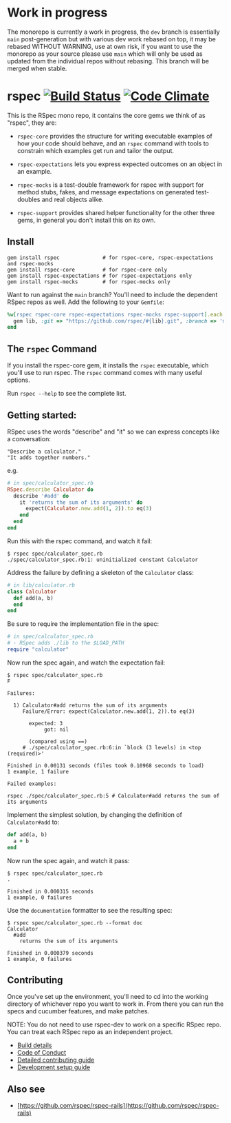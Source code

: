 # Work in progress

The monorepo is currently a work in progress, the `dev` branch is essentially `main` post-generation
but with various dev work rebased on top, it may be rebased WITHOUT WARNING, use at own risk, if you
want to use the monorepo as your source please use `main` which will only be used as updated from the
individual repos without rebasing. This branch will be merged when stable.

# rspec [![Build Status](https://github.com/rspec/rspec/workflows/RSpec%20CI/badge.svg)](https://github.com/rspec/rspec/actions) [![Code Climate](https://codeclimate.com/github/rspec/rspec.svg)](https://codeclimate.com/github/rspec/rspec)

This is the RSpec mono repo, it contains the core gems we think of as "rspec", they are:

* `rspec-core` provides the structure for writing executable examples of how your
  code should behave, and an `rspec` command with tools to constrain which
  examples get run and tailor the output.

* `rspec-expectations` lets you express expected outcomes on an object in an example.

* `rspec-mocks` is a test-double framework for rspec with support for method stubs,
  fakes, and message expectations on generated test-doubles and real objects
  alike.

* `rspec-support` provides shared helper functionality for the other three gems, in
  general you don't install this on its own.

## Install

    gem install rspec              # for rspec-core, rspec-expectations and rspec-mocks
    gem install rspec-core         # for rspec-core only
    gem install rspec-expectations # for rspec-expectations only
    gem install rspec-mocks        # for rspec-mocks only

Want to run against the `main` branch? You'll need to include the dependent
RSpec repos as well. Add the following to your `Gemfile`:

```ruby
%w[rspec rspec-core rspec-expectations rspec-mocks rspec-support].each do |lib|
  gem lib, :git => "https://github.com/rspec/#{lib}.git", :branch => 'main'
end
```

## The `rspec` Command

If you install the rspec-core gem, it installs the `rspec` executable,
which you'll use to run rspec. The `rspec` command comes with many useful
options.

Run `rspec --help` to see the complete list.

## Getting started:

RSpec uses the words "describe" and "it" so we can express concepts like a conversation:

    "Describe a calculator."
    "It adds together numbers."

e.g.

```ruby
# in spec/calculator_spec.rb
RSpec.describe Calculator do
  describe '#add' do
    it 'returns the sum of its arguments' do
      expect(Calculator.new.add(1, 2)).to eq(3)
    end
  end
end
```

Run this with the rspec command, and watch it fail:

```
$ rspec spec/calculator_spec.rb
./spec/calculator_spec.rb:1: uninitialized constant Calculator
```

Address the failure by defining a skeleton of the `Calculator` class:

```ruby
# in lib/calculator.rb
class Calculator
  def add(a, b)
  end
end
```

Be sure to require the implementation file in the spec:

```ruby
# in spec/calculator_spec.rb
# - RSpec adds ./lib to the $LOAD_PATH
require "calculator"
```

Now run the spec again, and watch the expectation fail:

```
$ rspec spec/calculator_spec.rb
F

Failures:

  1) Calculator#add returns the sum of its arguments
     Failure/Error: expect(Calculator.new.add(1, 2)).to eq(3)

       expected: 3
            got: nil

       (compared using ==)
     # ./spec/calculator_spec.rb:6:in `block (3 levels) in <top (required)>'

Finished in 0.00131 seconds (files took 0.10968 seconds to load)
1 example, 1 failure

Failed examples:

rspec ./spec/calculator_spec.rb:5 # Calculator#add returns the sum of its arguments
```

Implement the simplest solution, by changing the definition of `Calculator#add` to:

```ruby
def add(a, b)
  a + b
end
```

Now run the spec again, and watch it pass:

```
$ rspec spec/calculator_spec.rb
.

Finished in 0.000315 seconds
1 example, 0 failures
```

Use the `documentation` formatter to see the resulting spec:

```
$ rspec spec/calculator_spec.rb --format doc
Calculator
  #add
    returns the sum of its arguments

Finished in 0.000379 seconds
1 example, 0 failures
```

## Contributing

Once you've set up the environment, you'll need to cd into the working
directory of whichever repo you want to work in. From there you can run the
specs and cucumber features, and make patches.

NOTE: You do not need to use rspec-dev to work on a specific RSpec repo. You
can treat each RSpec repo as an independent project.

* [Build details](BUILD_DETAIL.md)
* [Code of Conduct](CODE_OF_CONDUCT.md)
* [Detailed contributing guide](CONTRIBUTING.md)
* [Development setup guide](DEVELOPMENT.md)

## Also see

* [https://github.com/rspec/rspec-rails](https://github.com/rspec/rspec-rails)
